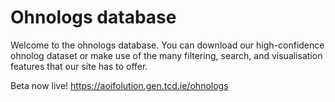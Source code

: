 # Ohnologs database

Welcome to the ohnologs database. You can download our high-confidence ohnolog dataset or make use of the many filtering, search, and visualisation features that our site has to offer.

Beta now live! https://aoifolution.gen.tcd.ie/ohnologs
